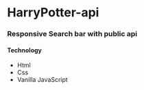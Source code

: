 # HarryPotter-api
### Responsive Search bar with public api
#### Technology
* Html 
* Css
* Vanilla JavaScript

